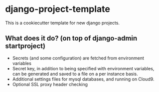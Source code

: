 django-project-template
====

This is a cookiecutter template for new django projects.

What does it do? (on top of django-admin startproject)
---
* Secrets (and some configuration) are fetched from environment variables
* Secret key, in addition to being specified with environment variables,
  can be generated and saved to a file on a per instance basis.
* Additional settings files for mysql databases, and running on Cloud9.
* Optional SSL proxy header checking
